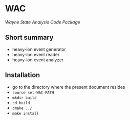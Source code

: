# WAC

_Wayne State Analysis Code Package_


## Short summary

- heavy-ion event generator
- heavy-ion event reader
- heavy-ion event analyzer

## Installation

- go to the directory where the present document resides
- `source set-WAC-PATH`
- `mkdir build`
- `cd build`
- `cmake ../`
- `make install`
